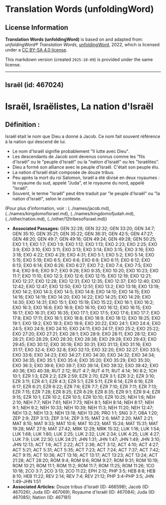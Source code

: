 # Translation Words (unfoldingWord)

## License Information

**Translation Words (unfoldingWord)** is based on and adapted from: _unfoldingWord® Translation Words_, [unfoldingWord](https://unfoldingword.org/utw), 2022, which is licensed under a [CC BY-SA 4.0 license](https://creativecommons.org/licenses/by-sa/4.0/legalcode.en).

This markdown version (created `2025-10-09`) is provided under the same license.



--------------------------------

## Israël (id: 467024)

Israël, Israëlistes, La nation d'Israël
=======================================

Définition :
------------

Israël était le nom que Dieu a donné à Jacob. Ce nom fait souvent référence à la nation qui descend de lui.

* Le nom d'Israël signifie probablement "Il lutte avec Dieu".
* Les descendants de Jacob sont devenus connus comme les "fils d'Israël" ou le "peuple d'Israël" ou la "nation d'Israël" ou les "Israélites".
* Dieu a formé son alliance avec le peuple d'Israël. C'était son peuple élu.
* La nation d'Israël était composée de douze tribus.
* Peu après la mort du roi Salomon, Israël a été divisé en deux royaumes : le royaume du sud, appelé "Juda", et le royaume du nord, appelé "Israël".
* Souvent, le terme "Israël" peut être traduit par "le peuple d'Israël" ou "la nation d'Israël", selon le contexte.

(Pour plus d’information, voir : (../names/jacob.md), (../names/kingdomofisrael.md), (../names/kingdomofjudah.md), (../other/nation.md), (../other/12tribesofisrael.md))

* **Associated Passages:** GEN 32:28; GEN 32:32; GEN 33:20; GEN 34:7; GEN 35:10; GEN 35:21; GEN 35:22; GEN 36:31; GEN 42:5; GEN 47:27; GEN 48:20; GEN 49:7; GEN 49:16; GEN 49:24; GEN 49:28; GEN 50:25; EXO 1:1; EXO 1:7; EXO 1:9; EXO 1:12; EXO 1:13; EXO 2:23; EXO 2:25; EXO 3:9; EXO 3:10; EXO 3:11; EXO 3:13; EXO 3:14; EXO 3:15; EXO 3:16; EXO 3:18; EXO 4:22; EXO 4:29; EXO 4:31; EXO 5:1; EXO 5:2; EXO 5:14; EXO 5:15; EXO 5:19; EXO 6:5; EXO 6:6; EXO 6:9; EXO 6:11; EXO 6:12; EXO 6:13; EXO 6:14; EXO 6:26; EXO 6:27; EXO 7:2; EXO 7:4; EXO 7:5; EXO 9:4; EXO 9:6; EXO 9:7; EXO 9:26; EXO 9:35; EXO 10:20; EXO 10:23; EXO 11:7; EXO 11:10; EXO 12:3; EXO 12:6; EXO 12:15; EXO 12:19; EXO 12:21; EXO 12:27; EXO 12:28; EXO 12:31; EXO 12:35; EXO 12:37; EXO 12:40; EXO 12:42; EXO 12:47; EXO 12:50; EXO 12:51; EXO 13:2; EXO 13:18; EXO 13:19; EXO 14:2; EXO 14:3; EXO 14:5; EXO 14:8; EXO 14:10; EXO 14:15; EXO 14:16; EXO 14:19; EXO 14:20; EXO 14:22; EXO 14:25; EXO 14:29; EXO 14:30; EXO 14:31; EXO 15:1; EXO 15:19; EXO 15:22; EXO 16:1; EXO 16:2; EXO 16:3; EXO 16:6; EXO 16:9; EXO 16:10; EXO 16:12; EXO 16:15; EXO 16:17; EXO 16:31; EXO 16:35; EXO 17:1; EXO 17:5; EXO 17:6; EXO 17:7; EXO 17:8; EXO 17:11; EXO 18:1; EXO 18:8; EXO 18:9; EXO 18:12; EXO 18:25; EXO 19:1; EXO 19:2; EXO 19:3; EXO 19:6; EXO 20:22; EXO 24:1; EXO 24:4; EXO 24:5; EXO 24:9; EXO 24:10; EXO 24:11; EXO 24:17; EXO 25:2; EXO 25:22; EXO 27:20; EXO 27:21; EXO 28:1; EXO 28:9; EXO 28:11; EXO 28:12; EXO 28:21; EXO 28:29; EXO 28:30; EXO 28:38; EXO 29:28; EXO 29:43; EXO 29:45; EXO 30:12; EXO 30:16; EXO 30:31; EXO 31:13; EXO 31:16; EXO 31:17; EXO 32:4; EXO 32:8; EXO 32:13; EXO 32:20; EXO 32:27; EXO 33:5; EXO 33:6; EXO 34:23; EXO 34:27; EXO 34:30; EXO 34:32; EXO 34:34; EXO 34:35; EXO 35:1; EXO 35:4; EXO 35:20; EXO 35:29; EXO 35:30; EXO 36:3; EXO 39:6; EXO 39:7; EXO 39:14; EXO 39:32; EXO 39:42; EXO 40:36; EXO 40:38; RUT 2:12; RUT 4:7; RUT 4:11; RUT 4:14; 1KI 8:2; 1CH 10:1; EZR 1:3; EZR 2:2; EZR 2:59; EZR 2:70; EZR 3:1; EZR 3:2; EZR 3:10; EZR 3:11; EZR 4:1; EZR 4:3; EZR 5:1; EZR 5:11; EZR 6:14; EZR 6:16; EZR 6:17; EZR 6:21; EZR 6:22; EZR 7:6; EZR 7:7; EZR 7:10; EZR 7:11; EZR 7:13; EZR 7:15; EZR 7:28; EZR 8:25; EZR 8:29; EZR 8:35; EZR 9:1; EZR 9:4; EZR 9:15; EZR 10:1; EZR 10:2; EZR 10:5; EZR 10:10; EZR 10:25; NEH 1:6; NEH 2:10; NEH 7:7; NEH 7:61; NEH 7:73; NEH 8:1; NEH 8:14; NEH 8:17; NEH 9:1; NEH 9:2; NEH 10:33; NEH 10:39; NEH 11:3; NEH 11:20; NEH 12:47; NEH 13:2; NEH 13:3; NEH 13:18; NEH 13:26; PRO 1:1; SNG 3:7; OBA 1:20; ZEP 2:9; ZEP 3:13; ZEP 3:14; ZEP 3:15; MAT 2:6; MAT 2:20; MAT 2:21; MAT 8:10; MAT 9:33; MAT 10:6; MAT 10:23; MAT 15:24; MAT 15:31; MAT 19:28; MAT 27:9; MAT 27:42; MRK 12:29; MRK 15:32; LUK 1:16; LUK 1:54; LUK 1:68; LUK 1:80; LUK 2:25; LUK 2:32; LUK 2:34; LUK 4:25; LUK 4:27; LUK 7:9; LUK 22:30; LUK 24:21; JHN 1:31; JHN 1:47; JHN 1:49; JHN 3:10; JHN 12:13; ACT 1:6; ACT 2:22; ACT 2:36; ACT 3:12; ACT 4:10; ACT 4:27; ACT 5:21; ACT 5:31; ACT 5:35; ACT 7:23; ACT 7:24; ACT 7:37; ACT 7:42; ACT 9:15; ACT 10:36; ACT 13:16; ACT 13:17; ACT 13:23; ACT 13:24; ACT 21:28; ACT 28:20; ROM 9:4; ROM 9:6; ROM 9:27; ROM 9:31; ROM 10:19; ROM 10:21; ROM 11:1; ROM 11:2; ROM 11:7; ROM 11:25; ROM 11:26; 1CO 10:18; 2CO 3:7; 2CO 3:13; 2CO 11:22; EPH 2:12; PHP 3:5; HEB 8:8; HEB 8:10; HEB 11:22; REV 2:14; REV 7:4; REV 21:12; PHP 3:4–PHP 3:5; JHN 1:49–JHN 1:51
* **Associated Articles:** Douze tribus d'Israël (ID: 466598); Jacob (ID: 467026); Juda (ID: 467069); Royaume d'Israël (ID: 467084); Juda (ID: 467085); Nation (ID: 467181)

